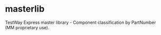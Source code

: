 # masterlib
TestWay Express master library - Component classification by PartNumber (MM proprietary use).
